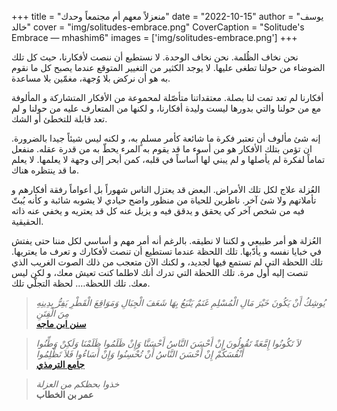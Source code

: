 +++
title = "منعزلاً معهم أم مجتمعاً وحدك"
date = "2022-10-15"
author = "يوسف خالد"
cover = "img/solitudes-embrace.png"
CoverCaption = "Solitude's Embrace — mhashim6"
images = ['img/solitudes-embrace.png']
+++

نحن نخاف الظُلمة. نحن نخاف الوحدة. لا نستطيع أن ننصت ﻷفكارنا، حيث كل تلك  الضوضاء من حولنا تطغى عليها. لا يوجد الكثير من التغيير المتوقع عندما يصبح كل ما نقوم به هو أن نركض بلا وُجهة، مغمّين بلا مساعدة.

أفكارنا لم تعد تمت لنا بصلة. معتقداتنا متأصّلة لمحموعة من الأفكار المتشاركة و المألوفة مع من حولنا والتي بدورها ليست وليدة أفكارنا، و لكنها من المتعارف عليه من حولنا و لم تعد قابلة للتخطئ أو الشك. 

إنه شئ مألوف أن تعتبر فكرة ما شائعة كأمر مسلمٍ به، و لكنه ليس شيئاً جيدا بالضرورة. ان تؤمن بتلك الأفكار هو من أسوء ما قد يقوم به المرء يحطّ به من قدرة عقله. منفعل تماماً لفكرة لم يأصلها و لم يبني لها أساساً في قلبه، كمن أبحر إلى وجهة لا يعلمها. لا يعلم ما قد ينتظره هناك.  


العُزلة علاج لكل تلك الأمراض. البعض قد يعتزل الناس شهوراً بل أعواماً رفقة أفكارهم و تأملاتهم ولا شئ آخر. ناظرين للحياة من منظور واضح حيادي لا يشوبه شائبة و كأنه يُبتّ  فيه من شخص آخر كي يحقق و يدقق فيه و يزيل عنه كل قد يعتريه و يخفي عنه ذاته الحقيقية.    

العُزلة هو أمر طبيعي و لكننا لا نطيقه. بالرغم أنه أمر مهم و أساسي لكل مننا حتى يفتش في خبايا نفسه و يأدّبها. تلك اللحظة عندما تستطيع أن تنصت لأفكارك و تعرف ما يعتريها. تلك اللحظة التي لم تستمع فيها لجديد، و لكنك الآن متعجب من ذلك الصوت الغريب الذي تنصت إليه أول مرة. تلك اللحظة التي تدرك أنك لاطلما كنت تعيش معك، و لكن ليس معك. تلك اللحظة…. لحظة التجلّي تلك.     

>_يُوشِكُ أَنْ يَكُونَ خَيْرَ مَالِ الْمُسْلِمِ غَنَمٌ يَتْبَعُ بِهَا شَعَفَ الْجِبَالِ وَمَوَاقِعَ الْقَطْرِ يَفِرُّ بِدِينِهِ مِنَ الْفِتَنِ_\
>__[سنن ابن ماجه](https://sunnah.com/ibnmajah:3980)__ 

>_لاَ تَكُونُوا إِمَّعَةً تَقُولُونَ إِنْ أَحْسَنَ النَّاسُ أَحْسَنَّا وَإِنْ ظَلَمُوا ظَلَمْنَا وَلَكِنْ وَطِّنُوا أَنْفُسَكُمْ إِنْ أَحْسَنَ النَّاسُ أَنْ تُحْسِنُوا وَإِنْ أَسَاءُوا فَلاَ تَظْلِمُوا_\
>__[جامع الترمذي](https://sunnah.com/tirmidhi:2007)__

>_خذوا بحظكم من العزلة_\
>__عمر بن الخطاب__